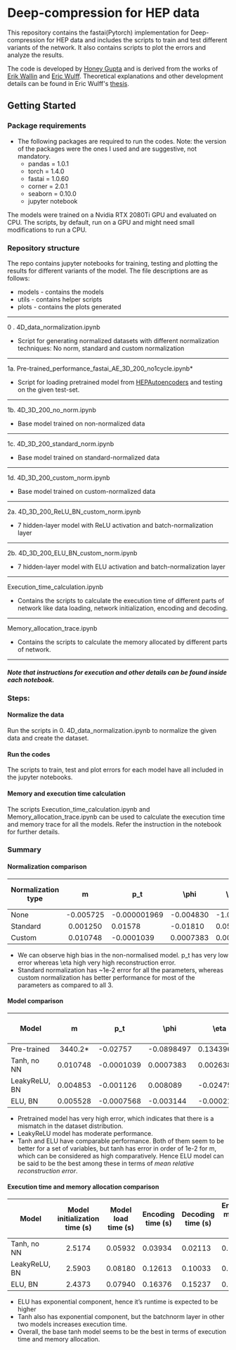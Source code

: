 # Deep-compression for HEP data
This repository contains the fastai(Pytorch) implementation for Deep-compression for HEP data and includes the scripts to train and test different variants of the network. 
It also contains scripts to plot the errors and analyze the results. 

The code is developed by [Honey Gupta](https://github.com/honeygupta) and is derived from the works of [Erik Wallin](https://github.com/Skelpdar) 
and [Eric Wulff](https://github.com/erwulff). Theoretical explanations and other development details can be found in Eric Wulff's [thesis](https://lup.lub.lu.se/student-papers/search/publication/9004751).
 

## Getting Started
### Package requirements
 * The following packages are required to run the codes. Note: the version of the packages were the ones I used and are suggestive, not mandatory.
    * pandas = 1.0.1
    * torch = 1.4.0
    * fastai = 1.0.60
    * corner = 2.0.1
    * seaborn = 0.10.0  
    * jupyter notebook 

The models were trained on a Nvidia RTX 2080Ti GPU and evaluated on CPU. The scripts, by default, run on a GPU and might need small modifications to run a CPU.

### Repository structure
The repo contains jupyter notebooks for training, testing and plotting the results for different variants of the model.
The file descriptions are as follows:

* models - contains the models 
* utils - contains helper scripts 
* plots - contains the plots generated

***

0 . 4D_data_normalization.ipynb
* Script for generating normalized datasets with different normalization techniques: No norm, standard and custom normalization

***
1a. Pre-trained_performance_fastai_AE_3D_200_no1cycle.ipynb*
* Script for loading pretrained model from [HEPAutoencoders](https://github.com/Skelpdar/HEPAutoencoders) and testing on the given test-set.
 
***
1b. 4D_3D_200_no_norm.ipynb
* Base model trained on non-normalized data

***
 1c. 4D_3D_200_standard_norm.ipynb
   * Base model trained on standard-normalized data
***
1d. 4D_3D_200_custom_norm.ipynb
  * Base model trained on custom-normalized data
***
2a. 4D_3D_200_ReLU_BN_custom_norm.ipynb
* 7 hidden-layer model with ReLU activation and batch-normalization layer
***
2b. 4D_3D_200_ELU_BN_custom_norm.ipynb
* 7 hidden-layer model with ELU activation and batch-normalization layer 
***
Execution_time_calculation.ipynb
* Contains the scripts to calculate the execution time of different parts of network like data loading, network initialization, encoding and decoding.
***

Memory_allocation_trace.ipynb
* Contains the scripts to calculate the memory allocated by different parts of network.

***
##### Note that instructions for execution and other details can be found inside each notebook.
### Steps:

#### Normalize the data
Run the scripts in 0. 4D_data_normalization.ipynb to normalize the given data and create the dataset. 

#### Run the codes
The scripts to train, test and plot errors for each model have all included in the jupyter notebooks. 
 
#### Memory and execution time calculation
The scripts Execution_time_calculation.ipynb and Memory_allocation_trace.ipynb can be used to calculate the execution time and memory trace for all the models. Refer the instruction in the notebook for further details.

### Summary
#### Normalization comparison
| Normalization type |     m     | p_t          | \phi      | \eta     | MSE on the test-set |
|--------------------|:---------:|--------------|-----------|----------|---------------------|
| None               | -0.005725 | -0.000001969 | -0.004830 | -1.0107  | 0.5181              |
| Standard           | 0.001250  | 0.01578      | -0.01810  | 0.05978  | 0.01111             |
| Custom             | 0.010748  | -0.0001039   | 0.0007383 | 0.002638 | 0.0007314           |

  * We can observe high bias in the non-normalised model. p_t has very low error whereas \eta high very high reconstruction error.
  * Standard normalization has ~1e-2 error for all the parameters, whereas custom normalization has better performance for most of the parameters as compared to all 3. 
 
 #### Model comparison
 | Model         |     m    | p_t        | \phi       | \eta       | MSE on the test-set |
|---------------|:--------:|------------|------------|------------|---------------------|
| Pre-trained   | 3440.2*  | -0.02757   | -0.0898497 | 0.13439687 | 0.1864              |
| Tanh, no NN   | 0.010748 | -0.0001039 | 0.0007383  | 0.002638   | 0.0007314           |
| LeakyReLU, BN | 0.004853 | -0.001126  | 0.008089   | -0.02475   | 0.0005750           |
| ELU, BN       | 0.005528 | -0.0007568 | -0.003144  | -0.0002156 | 0.0005754           |
* Pretrained model has very high error, which indicates that there is a mismatch in the dataset distribution.
* LeakyReLU model has moderate performance. 
* Tanh and ELU have comparable performance. Both of them seem to be better for a set of variables, but tanh has error in order of 1e-2 for m, which can be considered as high comparatively. 
Hence ELU model can be said to be the best among these in terms of *mean relative reconstruction error*.

#### Execution time and memory allocation comparison
| Model         | Model initialization time (s) | Model load time (s) | Encoding time (s) | Decoding time (s) | Encoding memory alloc (MB) | Decoding memory alloc (MB) |
|---------------|:-----------------------------:|---------------------|-------------------|-------------------|----------------------------|----------------------------|
| Tanh, no NN   | 2.5174                        | 0.05932             | 0.03934           | 0.02113           | 0.0024                     | 0.1780                     |
| LeakyReLU, BN | 2.5903                        | 0.08180             | 0.12613           | 0.10033           | 0.0076                     | 0.2240                     |
| ELU, BN       | 2.4373                        | 0.07940             | 0.16376           | 0.15237           | 0.0064                     | 0.1945                     |

* ELU has exponential component,  hence it’s runtime is expected to be higher
* Tanh also has exponential component, but the batchnorm layer in other two models increases execution time.
* Overall, the base tanh model seems to be the best in terms of execution time and memory allocation. 




 